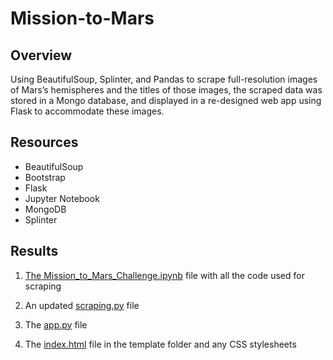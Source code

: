 # Mission-to-Mars
## Overview
Using BeautifulSoup, Splinter, and Pandas to scrape full-resolution images of Mars’s hemispheres and the titles of those images, the scraped data was stored in a Mongo database, and displayed in a re-designed web app using Flask to accommodate these images.

## Resources
- BeautifulSoup
- Bootstrap 
- Flask
- Jupyter Notebook
- MongoDB
- Splinter

## Results

1. [The Mission_to_Mars_Challenge.ipynb](https://github.com/Akotovets1/Mission-to-Mars/blob/main/Mission_to_Mars_Challenge.ipynb) file with all the code used for scraping


2. An updated [scraping.py](https://github.com/Akotovets1/Mission-to-Mars/blob/main/scraping.py) file


3. The [app.py](https://github.com/Akotovets1/Mission-to-Mars/blob/main/app.py) file


4. The [index.html](https://github.com/Akotovets1/Mission-to-Mars/tree/main/templates/index.html) file in the template folder and any CSS stylesheets

